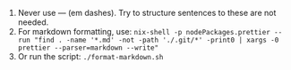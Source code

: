 1. Never use — (em dashes). Try to structure sentences to these are not needed.
2. For markdown formatting, use: `nix-shell -p nodePackages.prettier --run "find . -name '*.md' -not -path './.git/*' -print0 | xargs -0 prettier --parser=markdown --write"`
3. Or run the script: `./format-markdown.sh`
